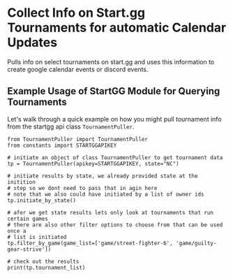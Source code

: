 # Collect Info on Start.gg Tournaments for automatic Calendar Updates

Pulls info on select tournaments on start.gg and uses this information to create google calendar events or discord events.

## Example Usage of StartGG Module for Querying Tournaments

Let's walk through a quick example on how you might pull tournament info from the startgg api class `TournamentPuller`.

```
from TournamentPuller import TournamentPuller
from constants import STARTGGAPIKEY

# initiate an object of class TournamentPuller to get tournament data
tp = TournamentPuller(apikey=STARTGGAPIKEY, state="NC")

# initiate results by state, we already provided state at the initition
# step so we dont need to pass that in agin here
# note that we also could have initiated by a list of owner ids
tp.initiate_by_state()

# afer we get state results lets only look at tournaments that run certain games
# there are also other filter options to choose from that can be used once a 
# list is initiated
tp.filter_by_game(game_list=['game/street-fighter-6', 'game/guilty-gear-strive'])

# check out the results
print(tp.tournament_list)
```